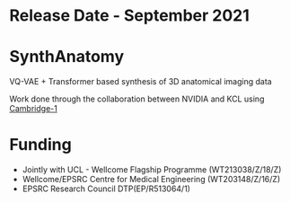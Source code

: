 # Release Date - September 2021

# SynthAnatomy
VQ-VAE + Transformer based synthesis of 3D anatomical imaging data 

Work done through the collaboration between NVIDIA and KCL using [Cambridge-1](https://www.nvidia.com/en-us/industries/healthcare-life-sciences/cambridge-1/)

# Funding
- Jointly with UCL - Wellcome Flagship Programme (WT213038/Z/18/Z)
- Wellcome/EPSRC Centre for Medical Engineering (WT203148/Z/16/Z)
- EPSRC Research Council DTP(EP/R513064/1)
